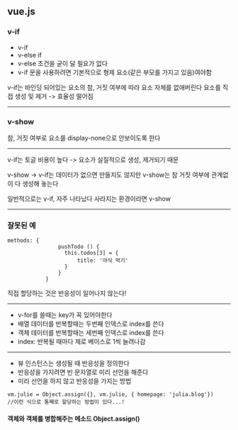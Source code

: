 
vue.js
------

### v-if
* v-if
* v-else if
* v-else 조건을 굳이 달 필요가 없다
* v-if 문을 사용하려면 기본적으로 형제 요소(같은 부모를 가지고 있음)여야함 

v-if는 바인딩 되어있는 요소의 참, 거짓 여부에 따라 요소 자체를 없애버린다 
요소를 직접 생성 및 제거 -> 효율성 떨어짐

<hr/>

### v-show
참, 거짓 여부로 요소를 display-none으로 안보이도록 한다

<hr/>

v-if는 토글 비용이 높다 -> 요소가 실질적으로 생성, 제거되기 때문

v-show -> v-if는 데이터가 없으면 만들지도 않지만 v-show는 참 거짓 여부에 관계없이 다 생성해 놓는다

일반적으로는 v-if, 자주 나타났다 사라지는 환경이라면 v-show

<hr/>

### 잘못된 예

```
methods: {
                pushTodo () {
                  this.todos[3] = {
                      title: '야식 먹기'
                  }  
                }
            }
```
직접 할당하는 것은 반응성이 일어나지 않는다!

<hr/>

* v-for를 쓸때는 key가 꼭 있어야한다
* 배열 데이터를 반복할때는 두번째 인덱스로 index를 쓴다
* 객체 데이터를 반복할때는 세번째 인덱스로 index를 쓴다
* index: 반복될 때마다 제로 베이스로 1씩 늘려나감

<hr/>

* 뷰 인스턴스는 생성될 때 반응성을 정의한다
* 반응성을 가지려면 빈 문자열로 미리 선언을 해준다
* 미리 선언을 하지 않고 반응성을 가지는 방법 
```
vm.julie = Object.assign({}, vm.julie, { homepage: 'julia.blog'})
//이런 식으로 통째로 할당하는 방법이 있다...!
```

#### 객체와 객체를 병합해주는 메소드 Object.assign()



 
 
